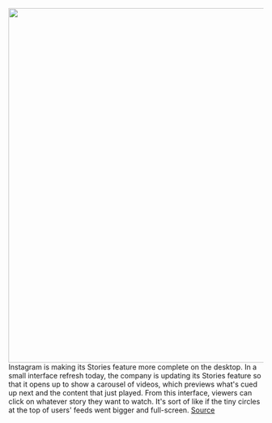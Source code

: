 <img src='https://cdn.vox-cdn.com/thumbor/JElkRAYiJ3umrOioAsWGNNO507k=/0x0:2720x1813/1200x800/filters:focal(1143x690:1577x1124)/cdn.vox-cdn.com/uploads/chorus_image/image/68729074/instagramstories.0.jpg' width='700px' /><br/>
Instagram is making its Stories feature more complete on the desktop. In a small interface refresh today, the company is updating its Stories feature so that it opens up to show a carousel of videos, which previews what's cued up next and the content that just played. From this interface, viewers can click on whatever story they want to watch. It's sort of like if the tiny circles at the top of users' feeds went bigger and full-screen.
<a href='https://www.theverge.com/2021/1/27/22252611/instagram-stories-desktop-interface-update'> Source <a/>